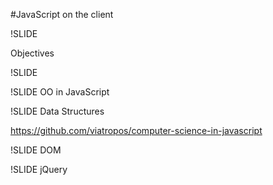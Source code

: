 #JavaScript on the client

!SLIDE

Objectives

!SLIDE

<div>
  <textarea id="code" name="code" class="code" mode="javascript" style="display: none;" runnable="true">// codemirror demo party!
    var greeter = function(name) {
      return "Why hello there " + name;
    }
    console.log(greeter("Joe"));
  </textarea>
</div>

!SLIDE 
OO in JavaScript

!SLIDE
Data Structures

https://github.com/viatropos/computer-science-in-javascript

!SLIDE
DOM

!SLIDE
jQuery
